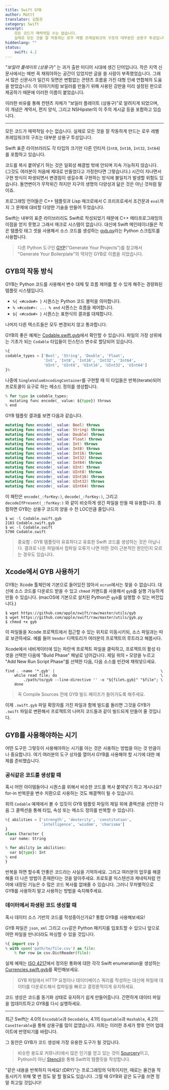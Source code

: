 ```yaml
---
title: Swift GYB
author: Mattt
translator: 김필권
category: Swift
excerpt:
    모든 코드가 매력적일 수는 없습니다.
    실제로 모든 것을 잘 작동하는 로우 레벨 프레임워크의 구조의 대부분은 상용구 투성입니다.
hiddenlang: ""
status:
    swift: 4.2
---
```


_"보일러 플레이트 (상용구)"_ 는 과거 출판 미디어 시대에 생긴 단어입니다. 작은 지역 신문사에서는 매번 꼭 채워야하는 공간이 있었지만 글을 쓸 사람이 부족했었습니다. 그래서 많은 신문사가 일간지 뒷면은 변함없는 콘텐츠 흐름을 가진 대형 인쇄 연합체의 도움을 받았습니다. 이 이야기처럼 보일러를 만들기 위해 사용된 강판을 미리 설정된 판으로 제공하기 때문에 이러한 이름이 붙었습니다.

이러한 비유를 통해 컨텐츠 자체가 "보일러 플레이트 (상용구)"로 알려지게 되었으며, 이 개념은 계약서, 편지 양식, 그리고 NSHipster의 이 주의 게시글 등을 포함하고 있습니다.

---

모든 코드가 매력적일 수는 없습니다. 실제로 모든 것을 잘 작동하게 만드는 로우 레벨 프레임워크의 구조는 대부분 상용구 투성입니다.

Swift 표준 라이브러리도 각 타입의 크기만 다른 인티저 (`Int8`, `Int16`, `Int32`, `Int64`) 를 포함하고 있습니다.

코드를 복사 붙여넣기 하는 것은 일회성 해결법 밖에 안되며 지속 가능하지 않습니다. (그것도 여러분이 처음에 제대로 만들었다고 가정한다면 그렇습니다.) 시간이 지나면서 구현 방식이 파생되면서 변경점이 생길수록 구현하는 방식에 불일치가 발생할 위험도 있습니다. 돌연변이가 무작위긴 하지만 지구의 생명의 다양성과 닮은 것은 아닌 것처럼 말이죠.

프로그래밍 언어들은 C++ 템플릿과 Lisp 매크로에서 C 프리프로세서 조건문과 `eval`까지 그 문제에 대비할 다양한 기술을 만들어 두었습니다.

Swift는 내부의 표준 라이브러리도 Swift로 작성되었기 때문에 C++ 메타프로그래밍의 이점을 얻지 못했고 그래서 매크로 시스템이 없습니다. 대신에 Swift 메인테이너들은 작은 템플릿 태그 셋을 사용해서 소스 코드를 생성하는 [gyb.py](https://github.com/apple/swift/blob/master/utils/gyb.py)라는 Python 스크립트를 사용합니다.

> 다른 Python 도구인 [GYP](https://gyp.gsrc.io)("Generate Your Projects")를 참고해서 "Generate Your Boilerplate"의 약자인 GYB로 이름을 지었습니다.

## GYB의 작동 방식

GYB는 Python 코드를 사용해서 변수 대체 및 흐름 제어를 할 수 있게 해주는 경량화된 템플릿 시스템입니다.

- `%{ <#code#> }` 시퀀스는 Python 코드 블럭을 의미합니다.
- `% <#code#>: ... % end` 시퀀스는 흐름을 제어합니다.
- `${ <#code#> }` 시퀀스는 표현식의 결과를 대체합니다.

나머지 다른 텍스트들은 모두 변경되지 않고 통과합니다.

GYB의 좋은 예제는 [Codable.swift.gyb](https://github.com/apple/swift/blob/master/stdlib/public/core/Codable.swift.gyb)에서 확인할 수 있습니다. 파일의 가장 상위에는 기초가 되는 `Codable` 타입들이 인스턴스 변수로 할당되어 있습니다.

```python
%{
codable_types = ['Bool', 'String', 'Double', 'Float',
                 'Int', 'Int8', 'Int16', 'Int32', 'Int64',
                 'UInt', 'UInt8', 'UInt16', 'UInt32', 'UInt64']
}%
```

나중에 `SingleValueEncodingContainer`를 구현할 때 이 타입들은 반복(iterate)되어 프로토콜이 요구로 하는 메소드 정의를 생성합니다.

```python
% for type in codable_types:
  mutating func encode(_ value: ${type}) throws
% end
```

GYB 템플릿 결과를 보면 다음과 같습니다.

```swift
mutating func encode(_ value: Bool) throws
mutating func encode(_ value: String) throws
mutating func encode(_ value: Double) throws
mutating func encode(_ value: Float) throws
mutating func encode(_ value: Int) throws
mutating func encode(_ value: Int8) throws
mutating func encode(_ value: Int16) throws
mutating func encode(_ value: Int32) throws
mutating func encode(_ value: Int64) throws
mutating func encode(_ value: UInt) throws
mutating func encode(_ value: UInt8) throws
mutating func encode(_ value: UInt16) throws
mutating func encode(_ value: UInt32) throws
mutating func encode(_ value: UInt64) throws
```

이 패턴은 `encode(_:forKey:)`, `decode(_:forKey:)`, 그리고 `decodeIfPresent(_:forKey:)` 와 같이 비슷하게 생긴 파일을 만들 때 유용합니다. 종합하면 GYB는 상용구 코드의 양을 수 천 LOC만큼 줄입니다.

```terminal
$ wc -l Codable.swift.gyb
2183 Codable.swift.gyb
$ wc -l Codable.swift
5790 Codable.swift
```

> 중요함 : GYB 템플릿이 유효하다고 유효한 Swift 코드를 생성하는 것은 아닙니다.
> 결과로 나온 파일에서 컴파일 오류가 나면 어떤 것이 근본적인 원인인지 모르는 경우도 있습니다.

## Xcode에서 GYB 사용하기

GYB는 Xcode 툴체인에 기본으로 들어있진 않아서 `xcrun`에서는 찾을 수 없습니다. 대신에 소스 코드를 다운로드 받을 수 있고 `chmod` 커맨드를 사용해서 `gyb`를 실행 가능하게 만들 수 있습니다. (macOS에 기본으로 설치된 Python은 `gyb`를 실행할 수 있는 버전입니다.)

```terminal
$ wget https://github.com/apple/swift/raw/master/utils/gyb
$ wget https://github.com/apple/swift/raw/master/utils/gyb.py
$ chmod +x gyb
```

이 파일들을 Xcode 프로젝트에서 접근할 수 있는 위치로 이동시키되, 소스 파일과는 따로 보관하세요. 예를 들어 `Vendor` 디렉토리가 여러분의 프로젝트의 루트라고 해봅시다.

Xcode에서 네비게이터에 있는 파란색 프로젝트 파일을 클릭하고, 프로젝트의 활성 타겟을 선택한 다음에 "Build Phase" 패널로 넘어갑니다. 제일 위의 `+` 모양을 누르고 "Add New Run Script Phase"를 선택한 다음, 다음 소스를 빈칸에 채워넣으세요.

```shell
find . -name '*.gyb' |                                               \
    while read file; do                                              \
        ./path/to/gyb --line-directive '' -o "${file%.gyb}" "$file"; \
    done
```

> 꼭 Compile Sources 전에 GYB 빌드 페이즈가 들어가도록 해주세요.

이제 `.swift.gyb` 파일 확장자를 가진 파일과 함께 빌드를 돌리면 그것을 GYB가 `.swift` 파일로 변환해서 프로젝트의 나머지 코드들과 같이 빌드되게 만들어 줄 것입니다.


## GYB를 사용해야하는 시기

어떤 도구든 그렇듯이 사용해야하는 시기를 아는 것은 사용하는 방법을 아는 것 만큼이나 중요합니다. 여기 여러분의 도구 상자를 열어서 GYB를 사용해야 할 시기에 대한 예제를 준비했습니다.

### 공식같은 코드를 생성할 때

혹시 어떤 아이템들이나 시퀀스를 위해서 비슷한 코드를 복사 붙여넣기 하고 게시나요? for-in 반복문을 변수 치환으로 사용하는 것도 해결책이 될 수 있습니다.

위의 `Codable` 예제에서 볼 수 있듯이 GYB 템플릿 파일의 제일 위에 콜렉션을 선언한 다음 그 콜렉션을 통해 타입, 속성 또는 메소드 정의를 반복할 수 있습니다.

```python
%{ abilities = ['strength', 'dexterity', 'constitution',
                'intelligence', 'wisdom', 'charisma']
}
class Character {
  var name: String

% for ability in abilities:
  var ${type}: Int
% end
}
```

반복을 하면 할수록 안좋은 코드라는 사실을 기억하세요. 그리고 여러분의 업무를 해결해줄 더 나은 방법이 존재한다는 것을 알아주세요. 프로토콜 익스텐션과 제네릭처럼 언어에 내장된 기능은 수 많은 코드 복사를 없애줄 수 있습니다. 그러니 무차별적으로 GYB를 사용하지 말고 사용하는 방법을 숙지해주세요.

### 데이터에서 파생된 코드 생성할 때

혹시 데이터 소스 기반의 코드를 작성중이신가요? 통합 GYB를 사용해보세요!

GYB 파일은 `json`, `xml` 그리고 `csv`같은 Python 패키지를 임포트할 수 있으니 앞으로 어떤 파일을 만나더라도 파싱할 수 있을 것입니다.

```python
%{ import csv }
% with open('path/to/file.csv') as file:
    % for row in csv.DictReader(file):
```

실제 예제는 [ISO 4217](https://www.iso.org/iso-4217-currency-codes.html)에서 정의된 통화에 대한 각각 Swift enumeration을 생성하는 [Currencies.swift.gyb](https://github.com/Flight-School/Money/blob/master/Sources/Money/Currency.swift.gyb)를 확인해보세요.

> GYB 파일에서 HTTP 요청이나 데이터베이스 쿼리를 작성하는 대신에 파일에 데이터를 다운로드해서 컴파일을 빠르고 결정론적이게 유지하세요.

코드 생성은 코드를 동기화 상태로 유지하기 쉽게 만들어줍니다. 간편하게 데이터 파일을 업데이트하고 GYB를 다시 실행하세요.

---

최근 Swift는 4.0의 `Encodable`과 `Decodable`, 4.1의 `Equatable`과 `Hashable`, 4.2의 `CaseIterable`을 통해 상용구를 많이 없앴습니다. 저희는 이러한 추세가 향후 언어 업데이트에 반영되기를 바랍니다.

그 동안은 GYB가 코드 생성에 가장 유용한 도구가 될 것입니다.

> 비슷한 용도로 커뮤니티에서 많은 인기를 얻고 있는 것이 [Sourcery](https://github.com/krzysztofzablocki/Sourcery)이고, Python이 아닌 [Stencil](https://github.com/stencilproject/Stencil)을 통해 Swift의 템플릿을 작성합니다.

"같은 내용을 반복하지 마세요! (DRY)"는 프로그래밍의 덕목이지만, 때로는 물건을 작동시키기 위해 몇 번 정도 말 할 필요도 있습니다. 그럴 때 GYB와 같은 도구를 쓰면 정말 최고일 것입니다!
